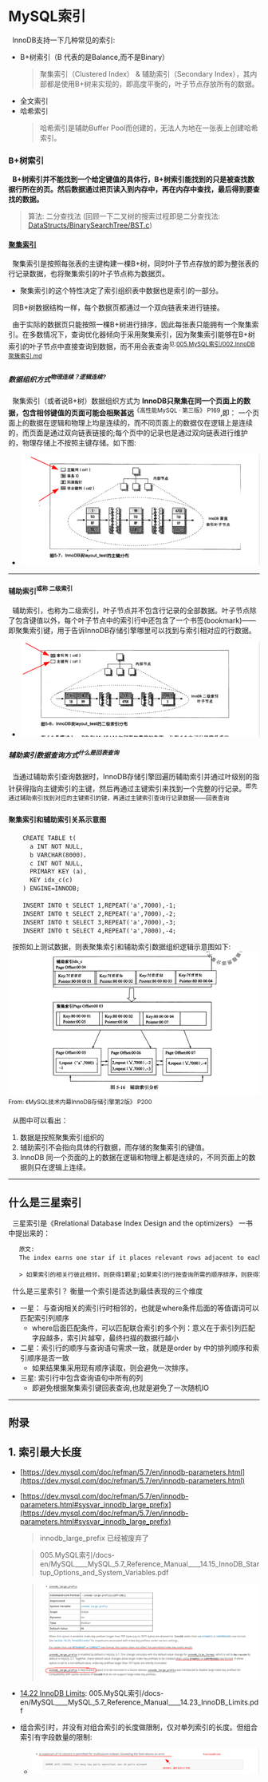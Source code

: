# MySQL索引
&nbsp;&nbsp;InnoDB支持一下几种常见的索引:
- B+树索引（B 代表的是Balance,而不是Binary）
  > 聚集索引（Clustered Index） & 辅助索引（Secondary Index），其内部都是使用B+树来实现的，即高度平衡的，叶子节点存放所有的数据。
- 全文索引
- 哈希索引
  > 哈希索引是辅助Buffer Pool而创建的，无法人为地在一张表上创建哈希索引。

### B+树索引
&nbsp;&nbsp;**B+树索引并不能找到一个给定键值的具体行，B+树索引能找到的只是被查找数据行所在的页。然后数据通过把页读入到内存中，再在内存中查找，最后得到要查找的数据。**
> 算法: 二分查找法 (回顾一下二叉树的搜索过程即是二分查找法: [DataStructs/BinarySearchTree/BST.c](https://gitee.com/WeiLU/DSA2))

#### [聚集索引](../005.MySQL索引/002.InnoDB聚簇索引.md)
&nbsp;&nbsp;聚集索引是按照每张表的主键构建一棵B+树，同时叶子节点存放的即为整张表的行记录数据，也将聚集索引的叶子节点称为数据页。
- 聚集索引的这个特性决定了索引组织表中数据也是索引的一部分。

&nbsp;&nbsp;同B+树数据结构一样，每个数据页都通过一个双向链表来进行链接。

&nbsp;&nbsp;由于实际的数据页只能按照一棵B+树进行排序，因此每张表只能拥有一个聚集索引。在多数情况下，查询优化器倾向于采用聚集索引，因为聚集索引能够在B+树索引的叶子节点中直接查询到数据，而不用会表查询<sup>见:[005.MySQL索引/002.InnoDB聚簇索引.md](../005.MySQL索引/002.InnoDB聚簇索引.md)</sup>

##### 数据组织方式<sup>物理连续？逻辑连续?</sup>
&nbsp;&nbsp;聚集索引（或者说B+树）数据组织方式为 **InnoDB只聚集在同一个页面上的数据，包含相邻键值的页面可能会相聚甚远**<sup>《高性能MySQL · 第三版》 P169</sup>,即： 一个页面上的数据在逻辑和物理上均是连续的，而不同页面上的数据仅在逻辑上是连续的，而页面是通过双向链表链接的;每个页中的记录也是通过双向链表进行维护的，物理存储上不按照主键存储。如下图:
- <img src="./pics/mysql-innodb-save-001.png"/>

---

#### 辅助索引<sup>或称 二级索引</sup>
&nbsp;&nbsp;辅助索引，也称为二级索引，叶子节点并不包含行记录的全部数据。叶子节点除了包含键值以外，每个叶子节点中的索引行中还包含了一个书签(bookmark)——即聚集索引键，用于告诉InnoDB存储引擎哪里可以找到与索引相对应的行数据。
- <img src="./pics/mysql-innodb-sec-index.png">

##### 辅助索引数据查询方式<sup>什么是回表查询</sup>
&nbsp;&nbsp;当通过辅助索引查询数据时，InnoDB存储引擎回遍历辅助索引并通过叶级别的指针获得指向主键索引的主键，然后再通过主键索引来找到一个完整的行记录。<sup>即先通过辅助索引找到对应的主键索引的键，再通过主键索引查询行记录数据——回表查询</sup>

#### 聚集索引和辅助索引关系示意图
```txt
    CREATE TABLE t(
      a INT NOT NULL,
      b VARCHAR(8000)，
      c INT NOT NULL,
      PRIMARY KEY (a),
      KEY idx_c(c)
    ) ENGINE=INNODB;

    INSERT INTO t SELECT 1,REPEAT('a',7000),-1;
    INSERT INTO t SELECT 2,REPEAT('a',7000),-2;
    INSERT INTO t SELECT 3,REPEAT('a',7000),-3;
    INSERT INTO t SELECT 4,REPEAT('a',7000),-4;
```

&nbsp;&nbsp;按照如上测试数据，则表聚集索引和辅助索引数据组织逻辑示意图如下:
<img src="./pics/cluster-sec-2022-09-20_08-07.png"><sup>From: 《MySQL技术内幕InnoDB存储引擎第2版》 P200</sup>

&nbsp;&nbsp;从图中可以看出：
1. 数据是按照聚集索引组织的
2. 辅助索引不会指向具体的行数据，而存储的聚集索引的键值。
3. InnoDB 同一个页面的上的数据在逻辑和物理上都是连续的，不同页面上的数据则只在逻辑上连续。


---
## 什么是三星索引
&nbsp;&nbsp;三星索引是《Rrelational Database Index Design and the optimizers》 一书中提出来的：
```txt
   原文:
   The index earns one star if it places relevant rows adjacent to each other, a second star if its rows are sorted in the order the query needs, and a final star if it contains all the columns needed for the query.

   > 如果索引的相关行彼此相邻，则获得1颗星;如果索引的行按查询所需的顺序排序，则获得第二颗星;如果索引包含查询所需的所有列，则获得最后一颗星。
```

&nbsp;&nbsp;什么是三星索引？ 衡量一个索引是否达到最佳表现的三个维度
- 一星： 与查询相关的索引行时相邻的，也就是where条件后面的等值谓词可以匹配索引列顺序
  + where后面匹配条件，可以匹配联合索引的多个列：意义在于索引列匹配字段越多，索引片越窄，最终扫描的数据行越小
- 二星：索引行的顺序与查询语句需求一致，就是是order by 中的排列顺序和索引顺序是否一致
  + 如果结果集采用现有顺序读取，则会避免一次排序。
- 三星: 索引行中包含查询语句中所有的列
  + 即避免根据聚集索引键回表查询,也就是避免了一次随机IO  

---
## 附录
## 1. 索引最大长度
+ [https://dev.mysql.com/doc/refman/5.7/en/innodb-parameters.html](https://dev.mysql.com/doc/refman/5.7/en/innodb-parameters.html)
+ [https://dev.mysql.com/doc/refman/5.7/en/innodb-parameters.html#sysvar_innodb_large_prefix](https://dev.mysql.com/doc/refman/5.7/en/innodb-parameters.html#sysvar_innodb_large_prefix)
   > innodb_large_prefix  已经被废弃了

   > 005.MySQL索引/docs-en/MySQL____MySQL_5.7_Reference_Manual____14.15_InnoDB_Startup_Options_and_System_Variables.pdf
   
   > <img src="./pics/innodb-large-prefix-index20220918.png"/>
+ [14.22 InnoDB Limits](https://dev.mysql.com/doc/refman/5.7/en/innodb-limits.html): 005.MySQL索引/docs-en/MySQL____MySQL_5.7_Reference_Manual____14.23_InnoDB_Limits.pdf
+ 组合索引时，并没有对组合索引的长度做限制，仅对单列索引的长度。但组合索引有字段数量的限制:
  - <img src="./pics/index-limit-2022-09-18_23-52.png"/>
